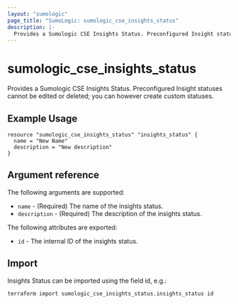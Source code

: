 ```yaml
---
layout: "sumologic"
page_title: "SumoLogic: sumologic_cse_insights_status"
description: |-
  Provides a Sumologic CSE Insights Status. Preconfigured Insight statuses cannot be edited or deleted; you can however create custom statuses.
---
```


# sumologic_cse_insights_status
Provides a Sumologic CSE Insights Status. Preconfigured Insight statuses cannot be edited or deleted; you can however create custom statuses.

## Example Usage
```hcl
resource "sumologic_cse_insights_status" "insights_status" {
  name = "New Name"
  description = "New description"
}
```

## Argument reference

The following arguments are supported:

- `name` - (Required) The name of the insights status.
- `description` - (Required) The description of the insights status.


The following attributes are exported:

- `id` - The internal ID of the insights status.

## Import

Insights Status can be imported using the field id, e.g.:
```hcl
terraform import sumologic_cse_insights_status.insights_status id
```